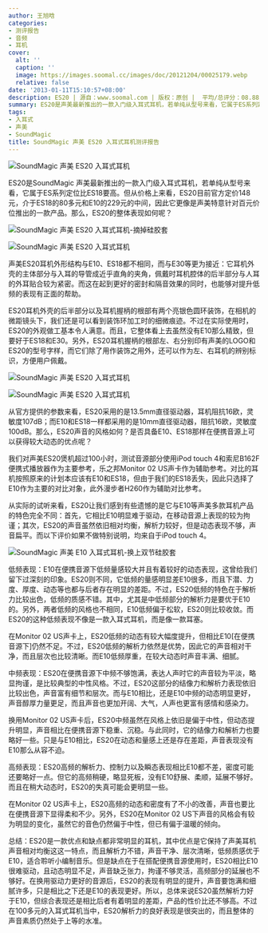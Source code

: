 ```yaml
---
author: 王旭晗
categories:
- 测评报告
- 音频
- 耳机
cover:
  alt: ''
  caption: ''
  image: https://images.soomal.cc/images/doc/20121204/00025179.webp
  relative: false
date: '2013-01-11T15:10:57+08:00'
description: ES20 | 源自：www.soomal.com | 版权：原创 |  平均/总评分：08.88/71
summary: ES20是声美最新推出的一款入门级入耳式耳机，若单纯从型号来看，它属于ES系列定位比ES18要高。但从价格上来看，ES20目前官方定价148元，介于ES18的80多元和E10的229元的中间，因此它更像是声美特意针对百元价位推出的一款产品。那么，ES20的声音风格如何？整体表现又如何呢？
tags:
- 入耳式
- 声美
- SoundMagic
title: SoundMagic 声美 ES20 入耳式耳机测评报告
---
```


![SoundMagic 声美 ES20 入耳式耳机](https://images.soomal.cc/images/doc/20121204/00025163.webp)



ES20是SoundMagic 声美最新推出的一款入门级入耳式耳机，若单纯从型号来看，它属于ES系列定位比ES18要高。但从价格上来看，ES20目前官方定价148元，介于ES18的80多元和E10的229元的中间，因此它更像是声美特意针对百元价位推出的一款产品。那么，ES20的整体表现如何呢？



![SoundMagic 声美 ES20 入耳式耳机-摘掉硅胶套](https://images.soomal.cc/images/doc/20121204/00025168.webp)



![SoundMagic 声美 ES20 入耳式耳机](https://images.soomal.cc/images/doc/20121204/00025165.webp)



声美ES20耳机外形结构与E10、ES18都不相同，而与E30等更为接近：它耳机外壳的主体部分与入耳的导管成近乎直角的夹角，佩戴时耳机腔体的后半部分与人耳的外耳贴合较为紧密。而这在起到更好的密封和隔音效果的同时，也能够对提升低频的表现有正面的帮助。



ES20耳机外壳的后半部分以及耳机握柄的根部有两个亮银色圆环装饰，在相机的微距镜头下，我们还是可以看到装饰环加工时的细微痕迹。不过在实际使用时，ES20的外观做工基本令人满意。而且，它整体看上去虽然没有E10那么精致，但要好于ES18和E30。另外，ES20耳机握柄的根部左、右分别印有声美的LOGO和ES20的型号字样，而它们除了用作装饰之用外，还可以作为左、右耳机的辨别标识，方便用户佩戴。



![SoundMagic 声美 ES20 入耳式耳机](https://images.soomal.cc/images/doc/20121204/00025174.webp)



![SoundMagic 声美 ES20 入耳式耳机](https://images.soomal.cc/images/doc/20121204/00025179.webp)



从官方提供的参数来看，ES20采用的是13.5mm直径驱动器，耳机阻抗16欧，灵敏度107dB；而E10和ES18一样都采用的是10mm直径驱动器，阻抗16欧，灵敏度100dB。那么，ES20声音的风格如何？是否具备E10、ES18那样在便携音源上可以获得较大动态的优点呢？



我们对声美ES20煲机超过100小时，测试音源部分使用iPod touch 4和索尼B162F便携式播放器作为主要参考，乐之邦Monitor 02 US声卡作为辅助参考。对比的耳机按照原来的计划本应该有E10和ES18，但由于我们的ES18丢失，因此只选择了E10作为主要的对比对象，此外漫步者H260作为辅助对比参考。



从实际的试听来看，ES20让我们感到有些遗憾的是它与E10等声美多款耳机产品的特色完全不同：首先，它相比E10明显难于驱动，在移动音源上表现的较为拘谨；其次，ES20的声音虽然依旧相对均衡，解析力较好，但是动态表现不够，声音扁平。而以下评价如果不做特别说明，均来自于iPod touch 4。



![SoundMagic 声美 E10 入耳式耳机-换上双节硅胶套](https://images.soomal.cc/images/doc/20120104/00015929.webp)



低频表现：E10在便携音源下低频量感较大并且有着较好的动态表现，这曾给我们留下过深刻的印象。ES20则不同，它低频的量感明显差E10很多，而且下潜、力度、厚度、动态等也都与后者存在明显的差距。不过，ES20低频的特色在于解析力比较出色，低频的质感不错。其中，尤其是中低频部分的解析力是要优于E10的。另外，两者低频的风格也不相同，E10低频偏于松软，ES20则比较收敛。而ES20的这种低频表现不像是一款入耳式耳机，而是像一款耳塞。



在Monitor 02 US声卡上，ES20低频的动态有较大幅度提升，但相比E10[在便携音源下]仍然不足。不过，ES20低频的解析力依然是优势，因此它的声音相对干净，而且层次也比较清晰。而E10低频厚重，在较大动态时声音丰满、细腻。



中频表现：ES20在便携音源下中频不够饱满，表达人声时它的声音较为平淡，略显拘谨，是比较典型的中性风格。不过，ES20这部分的结像力和解析力表现依旧比较出色，声音富有细节和层次。而与E10相比，还是E10中频的动态明显更好，声音醇厚力量更足，而且声音也更加开阔、大气，人声也更富有感情和感染力。



换用Monitor 02 US声卡后，ES20中频虽然在风格上依旧是偏于中性，但动态提升明显，声音相比在便携音源下稳重、沉稳。与此同时，它的结像力和解析力也要略好一些。只是与E10相比，ES20在动态和量感上还是存在差距，声音表现没有E10那么从容不迫。



高频表现：ES20高频的解析力、控制力以及瞬态表现相比E10都不差，密度可能还要略好一点。但它的高频稍硬，略显死板，没有E10舒展、柔顺，延展不够好。而且在稍大动态时，ES20的失真可能会更明显一些。



在Monitor 02 US声卡上，ES20高频的动态和密度有了不小的改善，声音也要比在便携音源下显得柔和不少。另外，ES20在Monitor 02 US下声音的风格会有较为明显的变化，虽然它的音色仍然偏于中性，但已有偏于温暖的倾向。



总结：ES20是一款优点和缺点都非常明显的耳机，其中优点是它保持了声美耳机声音相对均衡这这一特点，而且解析力不错，声音干净、层次清晰，低频质感优于E10，适合聆听小编制音乐。但是缺点在于在搭配便携音源使用时，ES20相比E10很难驱动，且动态明显不足，声音缺乏张力，拘谨不够灵活，高频部分的延展也不够好。在换用驱动力更好的音源后，ES20的表现有明显的提升，声音要饱满和细腻许多，只是相比之下还是E10的表现更好。所以，总体来说ES20虽然解析力好于E10，但综合表现还是相比后者有着明显的差距，产品的性价比还不够高。不过在100多元的入耳式耳机当中，ES20解析力的良好表现是很突出的，而且整体的声音素质仍然处于上等的水准。